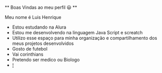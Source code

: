 ** Boas Vindas ao meu perfil 😃 **

Meu nome é Luis Henrique 

- Estou estudando na Alura
- Estou me desenvolvendo na linguagem Java Script e screatch 
- Utilizo esse espaço para minha organização e compartilhamento dos meus projetos desenvolvidos
- Gosto de futebol
- Vai corinthians
- Pretendo ser medico ou Biologo
- [!](https://tenor.com/pt-BR/view/corinthians-rodrigo-garro-gif-3467882418664779333)
